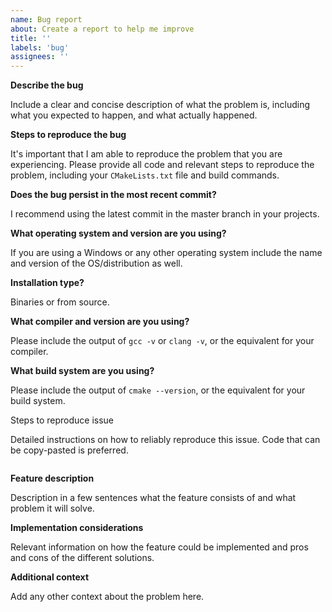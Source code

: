 ```yaml
---
name: Bug report
about: Create a report to help me improve
title: ''
labels: 'bug'
assignees: ''
---
```


**Describe the bug**

Include a clear and concise description of what the problem is, including what
you expected to happen, and what actually happened.

**Steps to reproduce the bug**

It's important that I am able to reproduce the problem that you are
experiencing. Please provide all code and relevant steps to reproduce the
problem, including your `CMakeLists.txt` file and build commands.

**Does the bug persist in the most recent commit?**

I recommend using the latest commit in the master branch in your projects.

**What operating system and version are you using?**

If you are using a Windows or any other operating system include the name and version of the
OS/distribution as well.

**Installation type?**

Binaries or from source.

**What compiler and version are you using?**

Please include the output of `gcc -v` or `clang -v`, or the equivalent for your
compiler.

**What build system are you using?**

Please include the output of `cmake --version`, or the
equivalent for your build system.

 Steps to reproduce issue

Detailed instructions on how to reliably reproduce this issue.
Code that can be copy-pasted is preferred.
```

```

**Feature description**

Description in a few sentences what the feature consists of and what problem it will solve.

**Implementation considerations**

Relevant information on how the feature could be implemented and pros and cons of the different solutions.

**Additional context**

Add any other context about the problem here.
